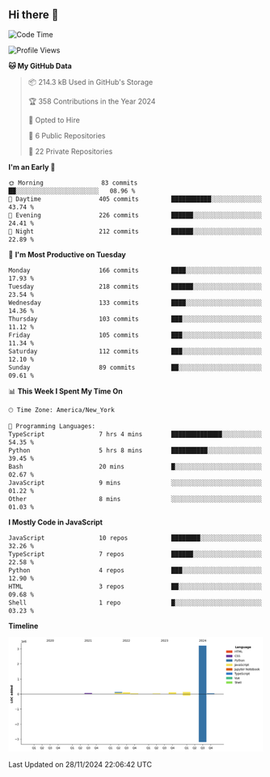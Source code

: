 ## Hi there 👋

<!--START_SECTION:waka-->
![Code Time](http://img.shields.io/badge/Code%20Time-128%20hrs%2035%20mins-blue)

![Profile Views](http://img.shields.io/badge/Profile%20Views-0-blue)

**🐱 My GitHub Data** 

> 📦 214.3 kB Used in GitHub's Storage 
 > 
> 🏆 358 Contributions in the Year 2024
 > 
> 💼 Opted to Hire
 > 
> 📜 6 Public Repositories 
 > 
> 🔑 22 Private Repositories 
 > 
**I'm an Early 🐤** 

```text
🌞 Morning                83 commits          ██░░░░░░░░░░░░░░░░░░░░░░░   08.96 % 
🌆 Daytime                405 commits         ███████████░░░░░░░░░░░░░░   43.74 % 
🌃 Evening                226 commits         ██████░░░░░░░░░░░░░░░░░░░   24.41 % 
🌙 Night                  212 commits         ██████░░░░░░░░░░░░░░░░░░░   22.89 % 
```
📅 **I'm Most Productive on Tuesday** 

```text
Monday                   166 commits         ████░░░░░░░░░░░░░░░░░░░░░   17.93 % 
Tuesday                  218 commits         ██████░░░░░░░░░░░░░░░░░░░   23.54 % 
Wednesday                133 commits         ████░░░░░░░░░░░░░░░░░░░░░   14.36 % 
Thursday                 103 commits         ███░░░░░░░░░░░░░░░░░░░░░░   11.12 % 
Friday                   105 commits         ███░░░░░░░░░░░░░░░░░░░░░░   11.34 % 
Saturday                 112 commits         ███░░░░░░░░░░░░░░░░░░░░░░   12.10 % 
Sunday                   89 commits          ██░░░░░░░░░░░░░░░░░░░░░░░   09.61 % 
```


📊 **This Week I Spent My Time On** 

```text
🕑︎ Time Zone: America/New_York

💬 Programming Languages: 
TypeScript               7 hrs 4 mins        ██████████████░░░░░░░░░░░   54.35 % 
Python                   5 hrs 8 mins        ██████████░░░░░░░░░░░░░░░   39.45 % 
Bash                     20 mins             █░░░░░░░░░░░░░░░░░░░░░░░░   02.67 % 
JavaScript               9 mins              ░░░░░░░░░░░░░░░░░░░░░░░░░   01.22 % 
Other                    8 mins              ░░░░░░░░░░░░░░░░░░░░░░░░░   01.03 % 
```

**I Mostly Code in JavaScript** 

```text
JavaScript               10 repos            ████████░░░░░░░░░░░░░░░░░   32.26 % 
TypeScript               7 repos             ██████░░░░░░░░░░░░░░░░░░░   22.58 % 
Python                   4 repos             ███░░░░░░░░░░░░░░░░░░░░░░   12.90 % 
HTML                     3 repos             ██░░░░░░░░░░░░░░░░░░░░░░░   09.68 % 
Shell                    1 repo              █░░░░░░░░░░░░░░░░░░░░░░░░   03.23 % 
```



**Timeline**

![Lines of Code chart](https://raw.githubusercontent.com/dikshithvishnu/dikshithvishnu/main/assets/bar_graph.png)


 Last Updated on 28/11/2024 22:06:42 UTC
<!--END_SECTION:waka-->
